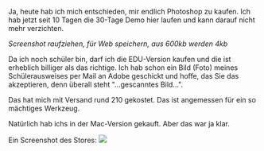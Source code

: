 <!--
.. title: Photoshop - Ich habs getan
.. slug: 171-photoshop-ich-habs-getan
.. date: 2007-06-27 20:41:45
.. tags: Fotografie,Persönlich
.. description: 
.. type: text
-->

<!-- TEASER_END -->
Ja, heute hab ich mich entschieden, mir endlich Photoshop zu kaufen.
Ich hab jetzt seit 10 Tagen die 30-Tage Demo hier laufen und kann darauf nicht mehr verzichten.

*Screenshot raufziehen, für Web speichern, aus 600kb werden 4kb*

Da ich noch schüler bin, darf ich die EDU-Version kaufen und die ist erheblich billiger als das richtige.
Ich hab schon ein Bild (Foto) meines Schülerausweises per Mail an Adobe geschickt und hoffe, das Sie das akzeptieren, denn überall steht "...gescanntes Bild...".

Das hat mich mit Versand rund 210 gekostet.
Das ist angemessen für ein so mächtiges Werkzeug.

Natürlich hab ichs in der Mac-Version gekauft.
Aber das war ja klar.

Ein Screenshot des Stores:
![](/images/ps_store.jpg)
